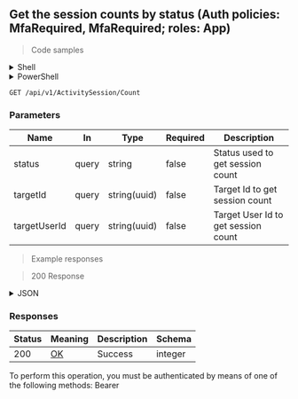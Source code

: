 
## Get the session counts by status (Auth policies: MfaRequired, MfaRequired; roles: App)

<a id="opIdGetActivitySessionCountAsync"></a>

> Code samples

<details><summary>Shell</summary>


```shell
# You can also use wget
curl -X GET /api/v1/ActivitySession/Count \
  -H 'Accept: application/json' \
  -H 'Authorization: Bearer TOKEN'

```


</details>

<details><summary>PowerShell</summary>


```powershell
# PowerShell example

$NPSUrl = "https://localhost:6500"

$Login = @{
    Login = "User"
    Password = "Password"
}
# Cookie container for multi-factor authentication
$WebSession = New-Object Microsoft.PowerShell.Commands.WebRequestSession
$Token = Invoke-RestMethod -Uri "$($NPSUrl)/signinBody" -Method POST -Body (ConvertTo-Json $Login) -WebSession $WebSession -ContentType "application/json"
$Token = Invoke-RestMethod -Uri "$($NPSUrl)/signin2fa" -Method Post -Body $MfaCode -Headers @{Authorization = "Bearer $Token"} -WebSession $WebSession -ContentType "application/json"

$Headers = @{
    Authorization = "Bearer $Token"
}
Invoke-RestMethod -Method GET -Uri "$($NPSUrl)/api/v1/ActivitySession/Count" -Headers $Headers -ContentType "application/json"
```


</details>

`GET /api/v1/ActivitySession/Count`

<h3 id="get-the-session-counts-by-status-(auth-policies:-mfarequired,-mfarequired;-roles:-app)-parameters">Parameters</h3>

|Name|In|Type|Required|Description|
|---|---|---|---|---|
|status|query|string|false|Status used to get session count|
|targetId|query|string(uuid)|false|Target Id to get session count|
|targetUserId|query|string(uuid)|false|Target User Id to get session count|

> Example responses

> 200 Response

<details><summary>JSON</summary>


```json
0
```


</details>

<h3 id="get-the-session-counts-by-status-(auth-policies:-mfarequired,-mfarequired;-roles:-app)-responses">Responses</h3>

|Status|Meaning|Description|Schema|
|---|---|---|---|
|200|[OK](https://tools.ietf.org/html/rfc7231#section-6.3.1)|Success|integer|

<aside class="warning">
To perform this operation, you must be authenticated by means of one of the following methods:
Bearer
</aside>


